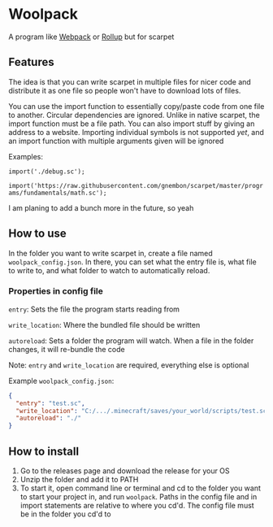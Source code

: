 # Woolpack
A program like [Webpack](https://webpack.js.org/) or [Rollup](https://rollupjs.org/guide/en/) but for scarpet

## Features
The idea is that you can write scarpet in multiple files for nicer code and distribute it as one file so people won't have to download lots of files.

You can use the import function to essentially copy/paste code from one file to another. Circular dependencies are ignored. Unlike in native scarpet, the import function must be a file path. You can also import stuff by giving an address to a website. Importing individual symbols is not supported *yet*, and an import function with multiple arguments given will be ignored

Examples:

`import('./debug.sc');`

`import('https://raw.githubusercontent.com/gnembon/scarpet/master/programs/fundamentals/math.sc');`

I am planing to add a bunch more in the future, so yeah

## How to use
In the folder you want to write scarpet in, create a file named `woolpack_config.json`. In there, you can set what the entry file is, what file to write to, and what folder to watch to automatically reload.

### Properties in config file
`entry`: Sets the file the program starts reading from

`write_location`: Where the bundled file should be written

`autoreload`: Sets a folder the program will watch. When a file in the folder changes, it will re-bundle the code

Note: `entry` and `write_location` are required, everything else is optional

Example `woolpack_config.json`:
```json
{
  "entry": "test.sc",
  "write_location": "C:/.../.minecraft/saves/your_world/scripts/test.sc",
  "autoreload": "./"
}
```

## How to install
1. Go to the releases page and download the release for your OS
2. Unzip the folder and add it to PATH
3. To start it, open command line or terminal and cd to the folder you want to start your project in, and run `woolpack`. Paths in the config file and in import statements are relative to where you cd'd. The config file must be in the folder you cd'd to
